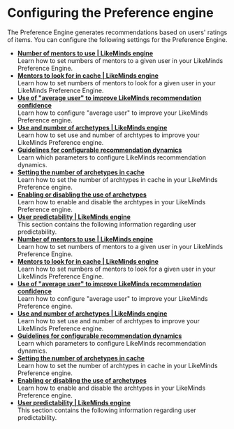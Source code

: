 # Configuring the Preference engine

The Preference Engine generates recommendations based on users' ratings of items. You can configure the following settings for the Preference Engine.

-   **[Number of mentors to use \| LikeMinds engine](../pzn/pzn_number_mentors.md)**  
 Learn how to set numbers of mentors to a given user in your LikeMinds Preference Engine.
-   **[Mentors to look for in cache \| LikeMinds engine](../pzn/pzn_mentors_in_cache.md)**  
Learn how to set numbers of mentors to look for a given user in your LikeMinds Preference Engine.
-   **[Use of "average user" to improve LikeMinds recommendation confidence](../pzn/pzn_use_average_user.md)**  
Learn how to configure "average user" to improve your LikeMinds Preference engine.
-   **[Use and number of archetypes \| LikeMinds engine](../pzn/pzn_use_number_archetypes.md)**  
Learn how to set use and number of archtypes to improve your LikeMinds Preference engine.
-   **[Guidelines for configurable recommendation dynamics](../pzn/pzn_guidelines_recommendation_dynamics.md)**  
Learn which parameters to configure LikeMinds recommendation dynamics.
-   **[Setting the number of archetypes in cache](../pzn/pzn_set_number_of_archetypes.md)**  
 Learn how to set the number of archtypes in cache in your LikeMinds Preference engine.
-   **[Enabling or disabling the use of archetypes](../pzn/pzn_enable_disable_archetypes.md)**  
Learn how to enable and disable the archtypes in your LikeMinds Preference engine.
-   **[User predictability \| LikeMinds engine](../pzn/pzn_user_predictablity_main.md)**  
This section contains the following information regarding user predictability.
-   **[Number of mentors to use \| LikeMinds engine](../pzn/pzn_number_mentors.md)**  
 Learn how to set numbers of mentors to a given user in your LikeMinds Preference Engine.
-   **[Mentors to look for in cache \| LikeMinds engine](../pzn/pzn_mentors_in_cache.md)**  
Learn how to set numbers of mentors to look for a given user in your LikeMinds Preference Engine.
-   **[Use of "average user" to improve LikeMinds recommendation confidence](../pzn/pzn_use_average_user.md)**  
Learn how to configure "average user" to improve your LikeMinds Preference engine.
-   **[Use and number of archetypes \| LikeMinds engine](../pzn/pzn_use_number_archetypes.md)**  
Learn how to set use and number of archtypes to improve your LikeMinds Preference engine.
-   **[Guidelines for configurable recommendation dynamics](../pzn/pzn_guidelines_recommendation_dynamics.md)**  
Learn which parameters to configure LikeMinds recommendation dynamics.
-   **[Setting the number of archetypes in cache](../pzn/pzn_set_number_of_archetypes.md)**  
 Learn how to set the number of archtypes in cache in your LikeMinds Preference engine.
-   **[Enabling or disabling the use of archetypes](../pzn/pzn_enable_disable_archetypes.md)**  
Learn how to enable and disable the archtypes in your LikeMinds Preference engine.
-   **[User predictability \| LikeMinds engine](../pzn/pzn_user_predictablity_main.md)**  
This section contains the following information regarding user predictability.


